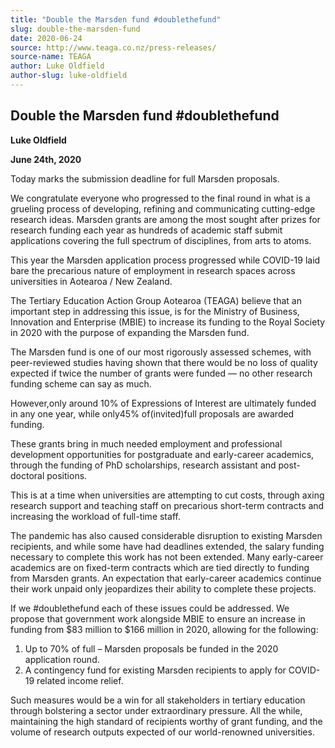 ```yaml
---
title: "Double the Marsden fund #doublethefund"
slug: double-the-marsden-fund
date: 2020-06-24
source: http://www.teaga.co.nz/press-releases/
source-name: TEAGA
author: Luke Oldfield
author-slug: luke-oldfield
---
```


Double the Marsden fund #doublethefund
--------------------------------------

**Luke Oldfield**

**June 24th, 2020**

Today marks the submission deadline for full Marsden proposals.

We congratulate everyone who progressed to the final round in what is a grueling process of developing, refining and communicating cutting-edge research ideas. Marsden grants are among the most sought after prizes for research funding each year as hundreds of academic staff submit applications covering the full spectrum of disciplines, from arts to atoms.

This year the Marsden application process progressed while COVID-19 laid bare the precarious nature of employment in research spaces across universities in Aotearoa / New Zealand.

The Tertiary Education Action Group Aotearoa (TEAGA) believe that an important step in addressing this issue, is for the Ministry of Business, Innovation and Enterprise (MBIE) to increase its funding to the Royal Society in 2020 with the purpose of expanding the Marsden fund.

The Marsden fund is one of our most rigorously assessed schemes, with peer-reviewed studies having shown that there would be no loss of quality expected if twice the number of grants were funded — no other research funding scheme can say as much.

However,only around 10% of Expressions of Interest are ultimately funded in any one year, while only45% of(invited)full proposals are awarded funding.

These grants bring in much needed employment and professional development opportunities for postgraduate and early-career academics, through the funding of PhD scholarships, research assistant and post-doctoral positions.

This is at a time when universities are attempting to cut costs, through axing research support and teaching staff on precarious short-term contracts and increasing the workload of full-time staff.

The pandemic has also caused considerable disruption to existing Marsden recipients, and while some have had deadlines extended, the salary funding necessary to complete this work has not been extended. Many early-career academics are on fixed-term contracts which are tied directly to funding from Marsden grants. An expectation that early-career academics continue their work unpaid only jeopardizes their ability to complete these projects.

If we #doublethefund each of these issues could be addressed. We propose that government work alongside MBIE to ensure an increase in funding from $83 million to $166 million in 2020, allowing for the following:

1.  Up to 70% of full – Marsden proposals be funded in the 2020 application round.
2.  A contingency fund for existing Marsden recipients to apply for COVID-19 related income relief.

Such measures would be a win for all stakeholders in tertiary education through bolstering a sector under extraordinary pressure. All the while, maintaining the high standard of recipients worthy of grant funding, and the volume of research outputs expected of our world-renowned universities.
